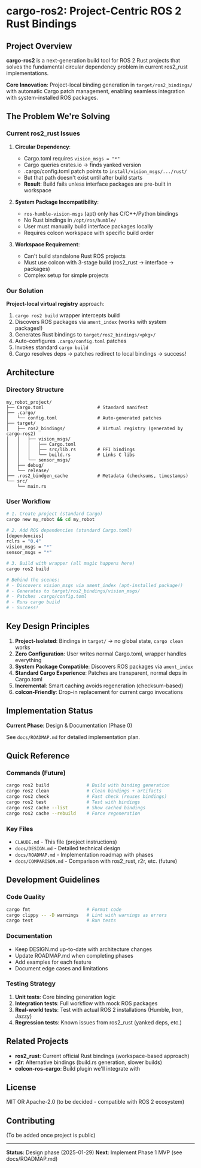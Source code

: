 # cargo-ros2: Project-Centric ROS 2 Rust Bindings

## Project Overview

**cargo-ros2** is a next-generation build tool for ROS 2 Rust projects that solves the fundamental circular dependency problem in current ros2_rust implementations.

**Core Innovation**: Project-local binding generation in `target/ros2_bindings/` with automatic Cargo patch management, enabling seamless integration with system-installed ROS packages.

## The Problem We're Solving

### Current ros2_rust Issues

1. **Circular Dependency**:
   - Cargo.toml requires `vision_msgs = "*"`
   - Cargo queries crates.io → finds yanked version
   - .cargo/config.toml patch points to `install/vision_msgs/.../rust/`
   - But that path doesn't exist until after build starts
   - **Result**: Build fails unless interface packages are pre-built in workspace

2. **System Package Incompatibility**:
   - `ros-humble-vision-msgs` (apt) only has C/C++/Python bindings
   - No Rust bindings in `/opt/ros/humble/`
   - User must manually build interface packages locally
   - Requires colcon workspace with specific build order

3. **Workspace Requirement**:
   - Can't build standalone Rust ROS projects
   - Must use colcon with 3-stage build (ros2_rust → interface → packages)
   - Complex setup for simple projects

### Our Solution

**Project-local virtual registry** approach:
1. `cargo ros2 build` wrapper intercepts build
2. Discovers ROS packages via `ament_index` (works with system packages!)
3. Generates Rust bindings to `target/ros2_bindings/<pkg>/`
4. Auto-configures `.cargo/config.toml` patches
5. Invokes standard `cargo build`
6. Cargo resolves deps → patches redirect to local bindings → success!

## Architecture

### Directory Structure

```
my_robot_project/
├── Cargo.toml                    # Standard manifest
├── .cargo/
│   └── config.toml               # Auto-generated patches
├── target/
│   ├── ros2_bindings/            # Virtual registry (generated by cargo-ros2)
│   │   ├── vision_msgs/
│   │   │   ├── Cargo.toml
│   │   │   ├── src/lib.rs        # FFI bindings
│   │   │   └── build.rs          # Links C libs
│   │   └── sensor_msgs/
│   ├── debug/
│   └── release/
├── .ros2_bindgen_cache           # Metadata (checksums, timestamps)
└── src/
    └── main.rs
```

### User Workflow

```bash
# 1. Create project (standard Cargo)
cargo new my_robot && cd my_robot

# 2. Add ROS dependencies (standard Cargo.toml)
[dependencies]
rclrs = "0.4"
vision_msgs = "*"
sensor_msgs = "*"

# 3. Build with wrapper (all magic happens here)
cargo ros2 build

# Behind the scenes:
# - Discovers vision_msgs via ament_index (apt-installed package!)
# - Generates to target/ros2_bindings/vision_msgs/
# - Patches .cargo/config.toml
# - Runs cargo build
# - Success!
```

## Key Design Principles

1. **Project-Isolated**: Bindings in `target/` → no global state, `cargo clean` works
2. **Zero Configuration**: User writes normal Cargo.toml, wrapper handles everything
3. **System Package Compatible**: Discovers ROS packages via `ament_index`
4. **Standard Cargo Experience**: Patches are transparent, normal deps in Cargo.toml
5. **Incremental**: Smart caching avoids regeneration (checksum-based)
6. **colcon-Friendly**: Drop-in replacement for current cargo invocations

## Implementation Status

**Current Phase**: Design & Documentation (Phase 0)

See `docs/ROADMAP.md` for detailed implementation plan.

## Quick Reference

### Commands (Future)

```bash
cargo ros2 build              # Build with binding generation
cargo ros2 clean              # Clean bindings + artifacts
cargo ros2 check              # Fast check (reuses bindings)
cargo ros2 test               # Test with bindings
cargo ros2 cache --list       # Show cached bindings
cargo ros2 cache --rebuild    # Force regeneration
```

### Key Files

- `CLAUDE.md` - This file (project instructions)
- `docs/DESIGN.md` - Detailed technical design
- `docs/ROADMAP.md` - Implementation roadmap with phases
- `docs/COMPARISON.md` - Comparison with ros2_rust, r2r, etc. (future)

## Development Guidelines

### Code Quality

```bash
cargo fmt                     # Format code
cargo clippy -- -D warnings   # Lint with warnings as errors
cargo test                    # Run tests
```

### Documentation

- Keep DESIGN.md up-to-date with architecture changes
- Update ROADMAP.md when completing phases
- Add examples for each feature
- Document edge cases and limitations

### Testing Strategy

1. **Unit tests**: Core binding generation logic
2. **Integration tests**: Full workflow with mock ROS packages
3. **Real-world tests**: Test with actual ROS 2 installations (Humble, Iron, Jazzy)
4. **Regression tests**: Known issues from ros2_rust (yanked deps, etc.)

## Related Projects

- **ros2_rust**: Current official Rust bindings (workspace-based approach)
- **r2r**: Alternative bindings (build.rs generation, slower builds)
- **colcon-ros-cargo**: Build plugin we'll integrate with

## License

MIT OR Apache-2.0 (to be decided - compatible with ROS 2 ecosystem)

## Contributing

(To be added once project is public)

---

**Status**: Design phase (2025-01-29)
**Next**: Implement Phase 1 MVP (see docs/ROADMAP.md)
